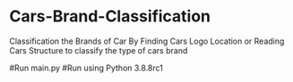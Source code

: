 # Cars-Brand-Classification
Classification the Brands of Car  By Finding Cars Logo Location or Reading Cars Structure to classify the type of cars brand

#Run main.py
#Run using Python 3.8.8rc1
